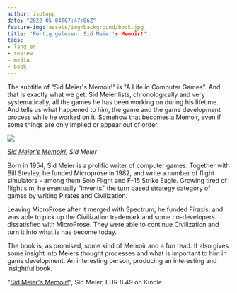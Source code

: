 ```yaml
---
author: isotopp
date: "2022-05-04T07:47:06Z"
feature-img: assets/img/background/book.jpg
title: 'Fertig gelesen: Sid Meier's Memoir!'
tags:
- lang_en
- review
- media
- book
---
```


The subtitle of "Sid Meier's Memoir!" is "A Life in Computer Games".
And that is exactly what we get:
Sid Meier lists, chronologically and very systematically, all the games he has been working on during his lifetime.
And tells us what happened to him, the game and the game development process while he worked on it.
Somehow that becomes a Memoir, even if some things are only implied or appear out of order.

![](/uploads/2022/05/memoir.jpg)

*[Sid Meier's Memoir!](https://www.amazon.de/-/en/Sid-Meier-ebook/dp/B085845CX9), Sid Meier*

Born in 1954, Sid Meier is a prolific writer of computer games.
Together with Bill Stealey, he funded Microprose in 1982, and write a number of flight simulators - among them Solo Flight and F-15 Strike Eagle.
Growing tired of flight sim, he eventually "invents" the turn based strategy category of games by writing Pirates and Civilization.

Leaving MicroProse after it merged with Spectrum, he funded Firaxis, and was able to pick up the Civilization trademark and some co-developers dissatisfied with MicroProse.
They were able to continue Civilization and turn it into what is has become today.

The book is, as promised, some kind of Memoir and a fun read.
It also gives some insight into Meiers thought processes and what is important to him in game development.
An interesting person, producing an interesting and insightful book.

"[Sid Meier's Memoir!](https://www.amazon.de/-/en/Sid-Meier-ebook/dp/B085845CX9)", Sid Meier, EUR 8.49 on Kindle
